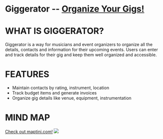 Giggerator -- [Organize Your Gigs!](http://github.com/dtakahas)
================================


WHAT IS GIGGERATOR?
=================
Giggerator is a way for musicians and event organizers to organize all the details, contacts and information for their upcoming events. Users can enter and track details for their gig and keep them well organized and accessible.

FEATURES
=================
  * Maintain contacts by rating, instrument, location
  * Track budget items and generate invoices
  * Organize gig details like venue, equipment, instrumentation

MIND MAP
=================
[Check out maptini.com!](http://maptini.com)
![](file:///Users/Dave/Downloads/Giggerator%20Maptini.png)

